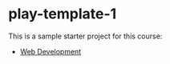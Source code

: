 # play-template-1

This is a sample starter project for this course:

- [Web Development](https://tutors-design.netlify.com/course/wit-hdip-comp-sci-2020-web-development.netlify.com)

